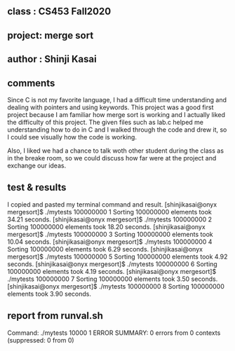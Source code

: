 ## class  : CS453 Fall2020
## project: merge sort
## author : Shinji Kasai

## comments
Since C is not my favorite language, I had a difficult time understanding and dealing with pointers and using keywords. This project was a good first project because I am familiar how merge sort is working and I actually liked the difficulty of this project. The given files such as lab.c helped me understanding how to do in C and I walked through the code and drew it, so I could see visually how the code is working. 

Also, I liked we had a chance to talk woth other student during the class as in the breake room, so we could discuss how far were at the project and exchange our ideas. 

## test & results
I copied and pasted my terminal command and result.
[shinjikasai@onyx mergesort]$ ./mytests 100000000 1
Sorting 100000000 elements took 34.21 seconds.
[shinjikasai@onyx mergesort]$ ./mytests 100000000 2
Sorting 100000000 elements took 18.20 seconds.
[shinjikasai@onyx mergesort]$ ./mytests 100000000 3
Sorting 100000000 elements took 10.04 seconds.
[shinjikasai@onyx mergesort]$ ./mytests 100000000 4
Sorting 100000000 elements took 6.29 seconds.
[shinjikasai@onyx mergesort]$ ./mytests 100000000 5
Sorting 100000000 elements took 4.92 seconds.
[shinjikasai@onyx mergesort]$ ./mytests 100000000 6
Sorting 100000000 elements took 4.19 seconds.
[shinjikasai@onyx mergesort]$ ./mytests 100000000 7
Sorting 100000000 elements took 3.50 seconds.
[shinjikasai@onyx mergesort]$ ./mytests 100000000 8
Sorting 100000000 elements took 3.90 seconds.

## report from runval.sh
  Command: ./mytests 10000 1
  ERROR SUMMARY: 0 errors from 0 contexts (suppressed: 0 from 0)